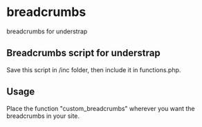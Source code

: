 # breadcrumbs
breadcrumbs for understrap

## Breadcrumbs script for understrap
Save this script in /inc folder, then include it in functions.php. 

## Usage
Place the function "custom_breadcrumbs" wherever you want the breadcrumbs in your site.
